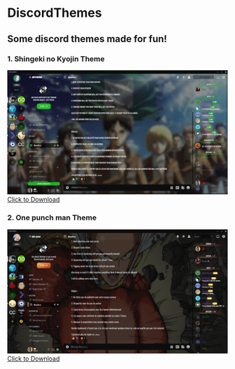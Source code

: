 # DiscordThemes
 
## Some discord themes made for fun!

### 1. Shingeki no Kyojin Theme
<img src="Snk/Example.png"/>
<a href="Snk/SNK.theme.css" download>Click to Download</a>

### 2. One punch man Theme
<img src="Opm/Example.png"/>
<a href="Opm/OPM.theme.css" download>Click to Download</a>
